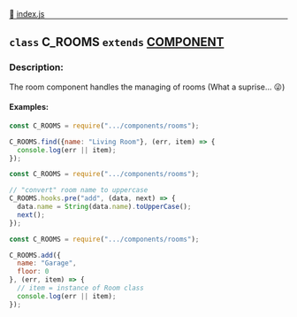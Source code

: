 <div class="mb-0">
    🔗 <a class="source-code" target="_blank"
        href="https://github.com/OpenHausIO/backend/blob/dev&#x2F;components&#x2F;rooms&#x2F;index.js">index.js</a>
</div>
<hr style="margin: 0 !important" />

<!-- CLASS -->

<!-- GENERAL -->
## `class` C_ROOMS  `extends`  [COMPONENT](backend/system/component/class.component.js)  
### Description:

The room component handles the managing of rooms (What a suprise... 😜)

<!-- GENERAL -->

<!-- PARAMETER -->
<!-- PARAMETER -->

<!-- PROPERTIES -->
<!-- PROPERTIES -->

<!-- EVENTS -->
<!-- EVENTS -->

<!-- EXAMPLES -->
#### Examples:
        
```js
const C_ROOMS = require(".../components/rooms");

C_ROOMS.find({name: "Living Room"}, (err, item) => {
  console.log(err || item);
});
```

        
```js
const C_ROOMS = require(".../components/rooms");

// "convert" room name to uppercase
C_ROOMS.hooks.pre("add", (data, next) => {
  data.name = String(data.name).toUpperCase();
  next();
});
```

        
```js
const C_ROOMS = require(".../components/rooms");

C_ROOMS.add({
  name: "Garage",
  floor: 0
}, (err, item) => {
  // item = instance of Room class
  console.log(err || item);
});
```
<!-- EXAMPLES -->

<!-- LINKS -->
<!-- LINKS -->

<!-- CLASS -->



<!-- METHODS -->
<!-- METHODS -->